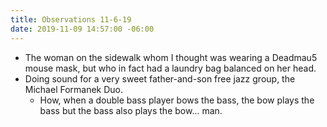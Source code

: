 ```yaml
---
title: Observations 11-6-19
date: 2019-11-09 14:57:00 -06:00
---
```


- The woman on the sidewalk whom I thought was wearing a Deadmau5 mouse mask, but who in fact had a laundry bag balanced on her head.
- Doing sound for a very sweet father-and-son free jazz group, the Michael Formanek Duo.
	- How, when a double bass player bows the bass, the bow plays the bass but the bass also plays the bow… man.

